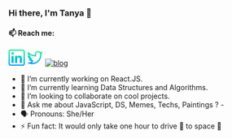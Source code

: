 ### Hi there, I'm Tanya 👋

<!--
**tanyasingh27/tanyasingh27** is a ✨ _special_ ✨ repository because its `README.md` (this file) appears on your GitHub profile.
-->
#### 📫 Reach me:
<div>
<a href="https://www.linkedin.com/in/tanyasingh27"><img src="/images/linkedin.png" alt="linkedin" /></a>
<a href="https://twitter.com/journeyofcoder"><img src="/images/twitter.png" alt="twitter" /></a>
<a href="https://medium.com/code-tad"><img src="https://github.com/tanyasingh27/tanyasingh27/blob/master/images/code-tad.png" alt="blog" width="32px" height="32px" /></a>
</div> 


- 🔭 I’m currently working on React.JS.
- 🌱 I’m currently learning Data Structures and Algorithms.
- 👯 I’m looking to collaborate on cool projects.
- 💬 Ask me about JavaScript, DS, Memes, Techs, Paintings ? - 
- :speaking_head: Pronouns: She/Her
- ⚡ Fun fact: It would only take one hour to drive :car: to space :milky_way:

<!--
![Tanya Singh github stats](https://github-readme-stats.vercel.app/api?username=tanyasingh27&show_icons=true)
-->
